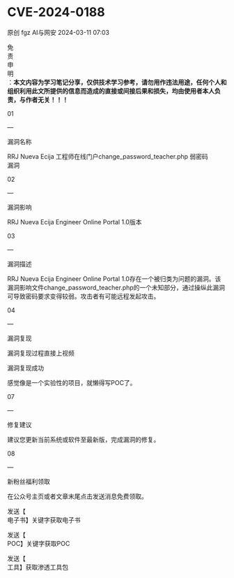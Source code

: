 #  CVE-2024-0188   
原创 fgz  AI与网安   2024-03-11 07:03  
  
免  
责  
申  
明  
：**本文内容为学习笔记分享，仅供技术学习参考，请勿用作违法用途，任何个人和组织利用此文所提供的信息而造成的直接或间接后果和损失，均由使用者本人负责，与作者无关！！！**  
  
  
  
01  
  
—  
  
漏洞名称  
  
  
  
RRJ Nueva Ecija 工程师在线门户change_password_teacher.php 弱密码  
漏洞  
  
  
  
02  
  
—  
  
漏洞影响  
  
  
RRJ Nueva Ecija Engineer Online Portal 1.0版本  
  
  
  
  
03  
  
—  
  
漏洞描述  
  
  
RRJ Nueva Ecija Engineer Online Portal 1.0存在一个被归类为问题的漏洞。该漏洞影响文件change_password_teacher.php的一个未知部分，通过操纵此漏洞可导致密码要求变得较弱。攻击者有可能远程发起攻击。  
  
  
  
  
04  
  
—  
  
漏洞复现  
  
  
漏洞复现过程直接上视频  
  
  
漏洞复现成功  
  
感觉像是一个实验性的项目，就懒得写POC了。  
  
  
  
  
07  
  
—  
  
修复建议  
  
  
建议您更新当前系统或软件至最新版，完成漏洞的修复。  
  
  
08  
  
—  
  
新粉丝福利领取  
  
  
在公众号主页或者文章末尾点击发送消息免费领取。  
  
发送【  
电子书】关键字获取电子书  
  
发送【  
POC】关键字获取POC  
  
发送【  
工具】获取渗透工具包  
  
  
